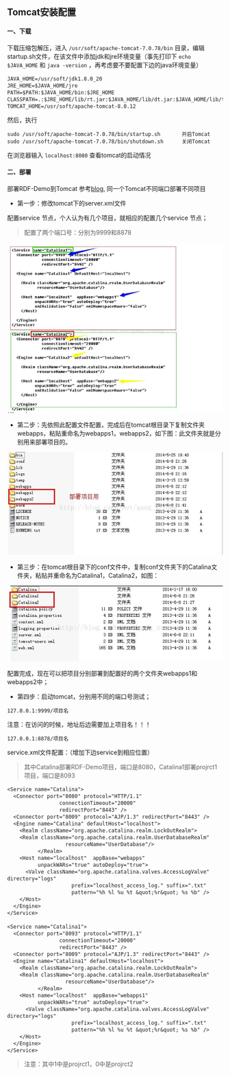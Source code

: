 ## Tomcat安装配置

#### 一、下载

下载压缩包解压，进入 `/usr/soft/apache-tomcat-7.0.78/bin` 目录，编辑startup.sh文件，在该文件中添加jdk和jre环境变量（事先打印下 `echo $JAVA_HOME` 和 `java -version` ，再考虑要不要配置下边的java环境变量）

```
JAVA_HOME=/usr/soft/jdk1.8.0_20
JRE_HOME=$JAVA_HOME/jre
PATH=$PATH:$JAVA_HOME/bin:$JRE_HOME
CLASSPATH=.:$JRE_HOME/lib/rt.jar:$JAVA_HOME/lib/dt.jar:$JAVA_HOME/lib/tools.jar
TOMCAT_HOME=/usr/soft/apache-tomcat-8.0.12
```

然后，执行

```
sudo /usr/soft/apache-tomcat-7.0.78/bin/startup.sh       开启Tomcat
sudo /usr/soft/apache-tomcat-7.0.78/bin/shutdown.sh      关闭Tomcat
```

在浏览器输入 `localhost:8080` 查看tomcat的启动情况

#### 二、部署

部署RDF-Demo到Tomcat
参考[blog](http://blog.csdn.net/dy898850285/article/details/60134798), 同一个Tomcat不同端口部署不同项目

* 第一步：修改tomcat下的server.xml文件

配置service 节点，个人认为有几个项目，就相应的配置几个service 节点；

> 配置了两个端口号：分别为9999和8878

![](img/d_03.jpeg)

* 第二步：先依照此配置文件配置，完成后在tomcat根目录下复制文件夹webapps，粘贴重命名为webapps1，webapps2，如下图：此文件夹就是分别用来部署项目的。

![](img/d_04.jpeg)

* 第三步：在tomcat根目录下的conf文件中，复制conf文件夹下的Catalina文件夹，粘贴并重命名为Catalina1，Catalina2，如图：

![](img/d_05.jpeg)

配置完成，现在可以把项目分别部署到配置好的两个文件夹webapps1和webapps2中；

* 第四步：启动tomcat，分别用不同的端口号测试；

```
127.0.0.1:9999/项目名
```

注意：在访问的时候，地址后边需要加上项目名！！！

```
127.0.0.1:8878/项目名
```

service.xml文件配置：（增加下边service到相应位置）

> 其中Catalina部署RDF-Demo项目，端口是8080，Catalina1部署projrct1项目，端口是8093

```
<Service name="Catalina">
  <Connector port="8080" protocol="HTTP/1.1"
                 connectionTimeout="20000"
                 redirectPort="8443" />
  <Connector port="8009" protocol="AJP/1.3" redirectPort="8443" />
  <Engine name="Catalina" defaultHost="localhost">
    <Realm className="org.apache.catalina.realm.LockOutRealm">
    <Realm className="org.apache.catalina.realm.UserDatabaseRealm"
                   resourceName="UserDatabase"/>
          </Realm>
    <Host name="localhost"  appBase="webapps"
          unpackWARs="true" autoDeploy="true">
      <Valve className="org.apache.catalina.valves.AccessLogValve" directory="logs"
                     prefix="localhost_access_log." suffix=".txt"
                     pattern="%h %l %u %t &quot;%r&quot; %s %b" />
    </Host>
  </Engine>
</Service>

<Service name="Catalina1">
  <Connector port="8093" protocol="HTTP/1.1"
                 connectionTimeout="20000"
                 redirectPort="8443" />
  <Connector port="8009" protocol="AJP/1.3" redirectPort="8443" />
  <Engine name="Catalina1" defaultHost="localhost">
    <Realm className="org.apache.catalina.realm.LockOutRealm">
    <Realm className="org.apache.catalina.realm.UserDatabaseRealm"
                   resourceName="UserDatabase"/>
          </Realm>
    <Host name="localhost"  appBase="webapps1"
          unpackWARs="true" autoDeploy="true">
      <Valve className="org.apache.catalina.valves.AccessLogValve" directory="logs"
                     prefix="localhost_access_log." suffix=".txt"
                     pattern="%h %l %u %t &quot;%r&quot; %s %b" />
    </Host>
  </Engine>
</Service>
```

> 注意：其中1中是projrct1，0中是projrct2
